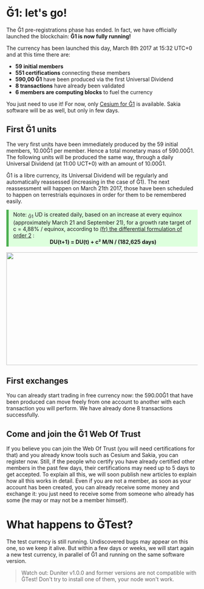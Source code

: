 # Ğ1: let's go!

The Ğ1 pre-registrations phase has ended. In fact, we have officially launched the blockchain: **Ğ1 is now fully running!**

The currency has been launched this day, March 8th 2017 at 15:32 UTC+0 and at this time there are:
 
* **59 initial members**
* **551 certifications** connecting these members
* **590,00 Ğ1** have been produced via the first Universal Dividend
* **8 transactions** have already been validated
* **6 members are computing blocks** to fuel the currency

You just need to use it! For now, only [Cesium for Ğ1](https://g1.duniter.fr) is available. Sakia software will be as well, but only in few days.

## First Ğ1 units

The very first units have been immediately produced by the 59 initial members, 10.00Ğ1 per member. Hence a total monetary mass of 590.00Ğ1. The following units will be produced the same way, through a daily Universal Dividend (at 11:00 UCT+0) with an amount of 10.00Ğ1.

Ğ1 is a libre currency, its Universal Dividend will be regularly and automatically reassessed (increasing in the case of Ğ1). The next reassessment will happen on March 21th 2017, those have been scheduled to happen on terrestrials equinoxes in order for them to be remembered easily.

<div style="background-color: #ddffdd; border-left: 6px solid #4CAF50; margin-bottom: 15px; padding: 4px 12px;">
Note: <sub>Ğ1</sub> UD is created daily, based on an increase at every equinox (approximately March 21 and September 21), for a growth rate target of c = 4,88% / equinox, according to <a href="http://www.creationmonetaire.info/2016/09/dug-et-dividende-universel-dordre-n.html" target="_blank">(fr) the differential formulation of order 2</a> :<br>
<center><b>DU(t+1) = DU(t) + c² M/N / (182,625 days)</b></center>
</div>

<img src="https://forum.duniter.org/uploads/default/original/2X/3/3e568f348689bd7ac611e9deacd28372727f6967.jpg" width="700" height="297">


## First exchanges

You can already start trading in free currency now: the 590.00Ğ1 that have been produced can move freely from one account to another with each transaction you will perform. We have already done 8 transactions successfully.

## Come and join the Ğ1 Web Of Trust

If you believe you can join the Web Of Trust (you will need certifications for that) and you already know tools such as Cesium and Sakia, you can register now. Still, if the people who certify you have already certified other members in the past few days, their certifications may need up to 5 days to get accepted. To explain all this, we will soon publish new articles to explain how all this works in detail.
Even if you are not a member, as soon as your account has been created, you can already receive some money and exchange it: you just need to receive some from someone who already has some (he may or may not be a member himself).

# What happens to ĞTest?

The test currency is still running. Undiscovered bugs may appear on this one, so we keep it alive. But within a few days or weeks, we will start again a new test currency, in parallel of Ğ1 and running on the same software version.

> Watch out: Duniter v1.0.0 and former versions are not compatible with ĞTest! Don't try to install one of them, your node won't work.
